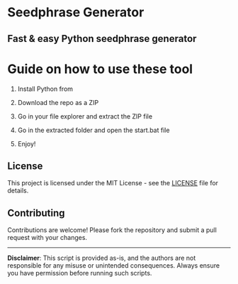 # Seedphrase Generator      
       
## Fast & easy Python seedphrase generator       
            
# Guide on how to use these tool       
           
1. Install Python from           
   
2. Download the repo as a ZIP       
   
3. Go in your file explorer and extract the ZIP file     
        
4. Go in the extracted folder and open the start.bat file      
      
5. Enjoy!        
          
## License            
     
This project is licensed under the MIT License - see the [LICENSE](LICENSE) file for details.             
   
## Contributing    
        
Contributions are welcome! Please fork the repository and submit a pull request with your changes.          
       
---      
       
**Disclaimer**: This script is provided as-is, and the authors are not responsible for any misuse or unintended consequences. Always ensure you have permission before running such scripts.         